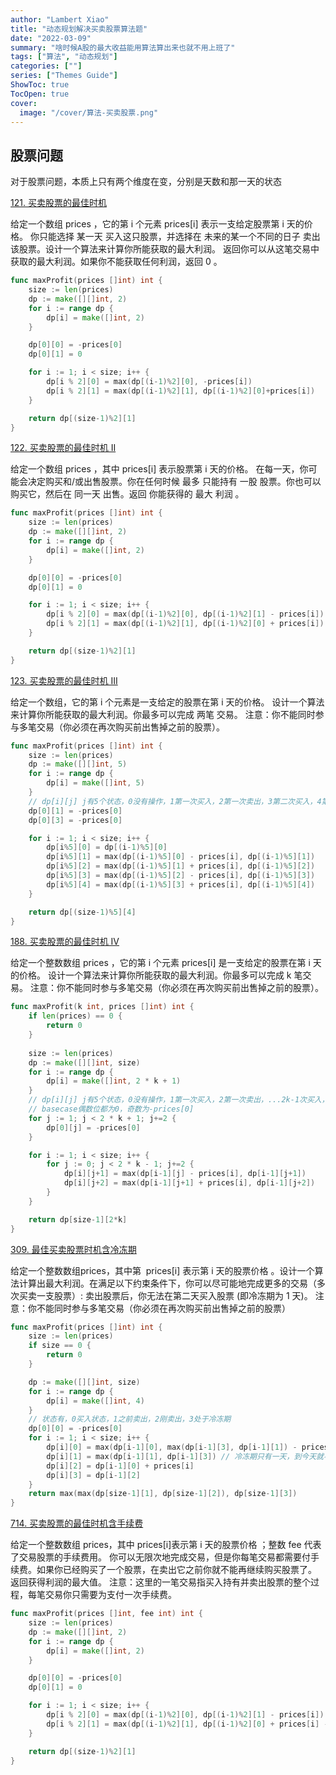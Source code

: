 ```yaml
---
author: "Lambert Xiao"
title: "动态规划解决买卖股票算法题"
date: "2022-03-09"
summary: "啥时候A股的最大收益能用算法算出来也就不用上班了"
tags: ["算法", "动态规划"]
categories: [""]
series: ["Themes Guide"]
ShowToc: true
TocOpen: true
cover:
  image: "/cover/算法-买卖股票.png"
---
```


## 股票问题

对于股票问题，本质上只有两个维度在变，分别是天数和那一天的状态

[121. 买卖股票的最佳时机](https://leetcode-cn.com/problems/best-time-to-buy-and-sell-stock/)

给定一个数组 prices ，它的第 i 个元素 prices[i] 表示一支给定股票第 i 天的价格。
你只能选择 某一天 买入这只股票，并选择在 未来的某一个不同的日子 卖出该股票。设计一个算法来计算你所能获取的最大利润。
返回你可以从这笔交易中获取的最大利润。如果你不能获取任何利润，返回 0 。

```go
func maxProfit(prices []int) int {
    size := len(prices)
    dp := make([][]int, 2)
    for i := range dp {
        dp[i] = make([]int, 2)
    }

    dp[0][0] = -prices[0]
    dp[0][1] = 0

    for i := 1; i < size; i++ {
        dp[i % 2][0] = max(dp[(i-1)%2][0], -prices[i])
        dp[i % 2][1] = max(dp[(i-1)%2][1], dp[(i-1)%2][0]+prices[i])
    }

    return dp[(size-1)%2][1]
}
```

[122. 买卖股票的最佳时机 II](https://leetcode-cn.com/problems/best-time-to-buy-and-sell-stock-ii/)

给定一个数组 prices ，其中 prices[i] 表示股票第 i 天的价格。
在每一天，你可能会决定购买和/或出售股票。你在任何时候 最多 只能持有 一股 股票。你也可以购买它，然后在 同一天 出售。返回 你能获得的 最大 利润 。


```go
func maxProfit(prices []int) int {
    size := len(prices)
    dp := make([][]int, 2)
    for i := range dp {
        dp[i] = make([]int, 2)
    }

    dp[0][0] = -prices[0]
    dp[0][1] = 0

    for i := 1; i < size; i++ {
        dp[i % 2][0] = max(dp[(i-1)%2][0], dp[(i-1)%2][1] - prices[i])
        dp[i % 2][1] = max(dp[(i-1)%2][1], dp[(i-1)%2][0] + prices[i])
    }

    return dp[(size-1)%2][1]
}
```

[123. 买卖股票的最佳时机 III](https://leetcode-cn.com/problems/best-time-to-buy-and-sell-stock-iii/)

给定一个数组，它的第 i 个元素是一支给定的股票在第 i 天的价格。
设计一个算法来计算你所能获取的最大利润。你最多可以完成 两笔 交易。
注意：你不能同时参与多笔交易（你必须在再次购买前出售掉之前的股票）。

```go
func maxProfit(prices []int) int {
    size := len(prices)
    dp := make([][]int, 5)
    for i := range dp {
        dp[i] = make([]int, 5)
    }
    // dp[i][j] j有5个状态，0没有操作，1第一次买入，2第一次卖出，3第二次买入，4第二次卖出
    dp[0][1] = -prices[0]
    dp[0][3] = -prices[0]

    for i := 1; i < size; i++ {
        dp[i%5][0] = dp[(i-1)%5][0]
        dp[i%5][1] = max(dp[(i-1)%5][0] - prices[i], dp[(i-1)%5][1])
        dp[i%5][2] = max(dp[(i-1)%5][1] + prices[i], dp[(i-1)%5][2])
        dp[i%5][3] = max(dp[(i-1)%5][2] - prices[i], dp[(i-1)%5][3])
        dp[i%5][4] = max(dp[(i-1)%5][3] + prices[i], dp[(i-1)%5][4])
    }

    return dp[(size-1)%5][4]
}
```

[188. 买卖股票的最佳时机 IV](https://leetcode-cn.com/problems/best-time-to-buy-and-sell-stock-iv/)

给定一个整数数组 prices ，它的第 i 个元素 prices[i] 是一支给定的股票在第 i 天的价格。
设计一个算法来计算你所能获取的最大利润。你最多可以完成 k 笔交易。
注意：你不能同时参与多笔交易（你必须在再次购买前出售掉之前的股票）。

```go
func maxProfit(k int, prices []int) int {
    if len(prices) == 0 {
        return 0
    }
    
    size := len(prices)
    dp := make([][]int, size)
    for i := range dp {
        dp[i] = make([]int, 2 * k + 1)
    }
    // dp[i][j] j有5个状态，0没有操作，1第一次买入，2第一次卖出，...2k-1次买入，2k次卖出
    // basecase偶数位都为0，奇数为-prices[0]
    for j := 1; j < 2 * k + 1; j+=2 {
        dp[0][j] = -prices[0]
    }

    for i := 1; i < size; i++ {
        for j := 0; j < 2 * k - 1; j+=2 {
            dp[i][j+1] = max(dp[i-1][j] - prices[i], dp[i-1][j+1])
            dp[i][j+2] = max(dp[i-1][j+1] + prices[i], dp[i-1][j+2])
        }
    }

    return dp[size-1][2*k]
}
```

[309. 最佳买卖股票时机含冷冻期](https://leetcode-cn.com/problems/best-time-to-buy-and-sell-stock-with-cooldown/)

给定一个整数数组prices，其中第  prices[i] 表示第 i 天的股票价格 。​
设计一个算法计算出最大利润。在满足以下约束条件下，你可以尽可能地完成更多的交易（多次买卖一支股票）:
卖出股票后，你无法在第二天买入股票 (即冷冻期为 1 天)。
注意：你不能同时参与多笔交易（你必须在再次购买前出售掉之前的股票）

```go
func maxProfit(prices []int) int {
    size := len(prices)
    if size == 0 {
        return 0
    }

    dp := make([][]int, size)
    for i := range dp {
        dp[i] = make([]int, 4)
    }
    // 状态有，0买入状态，1之前卖出，2刚卖出，3处于冷冻期
    dp[0][0] = -prices[0]
    for i := 1; i < size; i++ {
        dp[i][0] = max(dp[i-1][0], max(dp[i-1][3], dp[i-1][1]) - prices[i])
        dp[i][1] = max(dp[i-1][1], dp[i-1][3]) // 冷冻期只有一天，到今天就不是冷冻期了
        dp[i][2] = dp[i-1][0] + prices[i]
        dp[i][3] = dp[i-1][2]
    }
    return max(max(dp[size-1][1], dp[size-1][2]), dp[size-1][3])
}
```

[714. 买卖股票的最佳时机含手续费](https://leetcode-cn.com/problems/best-time-to-buy-and-sell-stock-with-transaction-fee/)

给定一个整数数组 prices，其中 prices[i]表示第 i 天的股票价格 ；整数 fee 代表了交易股票的手续费用。
你可以无限次地完成交易，但是你每笔交易都需要付手续费。如果你已经购买了一个股票，在卖出它之前你就不能再继续购买股票了。
返回获得利润的最大值。
注意：这里的一笔交易指买入持有并卖出股票的整个过程，每笔交易你只需要为支付一次手续费。

```go
func maxProfit(prices []int, fee int) int {
    size := len(prices)
    dp := make([][]int, 2)
    for i := range dp {
        dp[i] = make([]int, 2)
    }

    dp[0][0] = -prices[0]
    dp[0][1] = 0

    for i := 1; i < size; i++ {
        dp[i % 2][0] = max(dp[(i-1)%2][0], dp[(i-1)%2][1] - prices[i])
        dp[i % 2][1] = max(dp[(i-1)%2][1], dp[(i-1)%2][0] + prices[i] - fee)
    }

    return dp[(size-1)%2][1]
}
```

